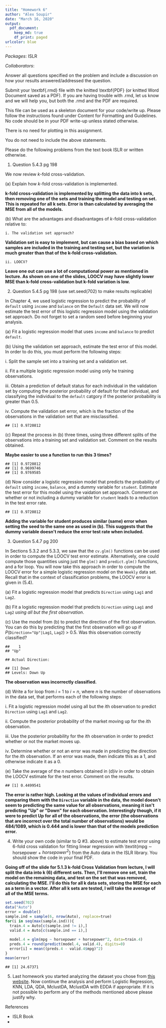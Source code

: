 ```yaml
---
title: "Homework 6"
author: "Alex Soupir"
date: "March 16, 2020"
output:
  pdf_document:
    keep_md: true
    df_print: paged
urlcolor: blue
---
```


*Packages*: ISLR

*Collaborators*: 




Answer all questions specified on the problem and include a discussion on how your results answered/addressed the question.

Submit your \textbf{.rmd} file with the knitted \textbf{PDF} (or knitted Word Document saved as a PDF). If you are having trouble with .rmd, let us know and we will help you, but both the .rmd and the PDF are required.

This file can be used as a skeleton document for your code/write up. Please follow the instructions found under Content for Formatting and Guidelines. No code should be in your PDF write-up unless stated otherwise.

There is no need for plotting in this assignment.

You do not need to include the above statements.

Please do the following problems from the text book ISLR or written otherwise.

1. Question 5.4.3 pg 198

We now review *k*-fold cross-validation.

  (a) Explain how *k*-fold cross-validation is implemented.
  
  **k-fold cross-validation is implemented by splitting the data into k sets, then removing one of the sets and training the model and testing on set. This is repeated for all k sets. Error is than calculated by averaging the MSE from all of the models.**
  
  (b) What are the advantages and disadvantages of *k*-fold cross-validation relative to:
    
    i. The validation set approach?
    
**Validation set is easy to implement, but can cause a bias based on which samples are included in the training and testing set, but the variation is much greater than that of the k-fold cross-validation.**
    
    ii. LOOCV?
    
**Leave one out can use a lot of computational power as mentioned in lecture. As shown on one of the slides, LOOCV may have slightly lower MSE than k-fold cross-validation but k-fold variation is low.**

2. Question 5.4.5 pg 198 (use set.seed(702) to make results replicable)

In Chapter 4, we used logistic regression to predict the probability of `default` using `income` and `balance` on the `Default` data set. We will now estimate the test error of this logistic regression model using the validation set approach. Do not forget to set a random seed before beginning your analysis.

  (a) Fit a logistic regression model that uses `income` and `balance` to predict `default`.
  
<div data-pagedtable="false">
  <script data-pagedtable-source type="application/json">
{"columns":[{"label":[""],"name":["_rn_"],"type":[""],"align":["left"]},{"label":["default"],"name":[1],"type":["fctr"],"align":["left"]},{"label":["student"],"name":[2],"type":["fctr"],"align":["left"]},{"label":["balance"],"name":[3],"type":["dbl"],"align":["right"]},{"label":["income"],"name":[4],"type":["dbl"],"align":["right"]}],"data":[{"1":"No","2":"No","3":"729.5265","4":"44361.625","_rn_":"1"},{"1":"No","2":"Yes","3":"817.1804","4":"12106.135","_rn_":"2"},{"1":"No","2":"No","3":"1073.5492","4":"31767.139","_rn_":"3"},{"1":"No","2":"No","3":"529.2506","4":"35704.494","_rn_":"4"},{"1":"No","2":"No","3":"785.6559","4":"38463.496","_rn_":"5"},{"1":"No","2":"Yes","3":"919.5885","4":"7491.559","_rn_":"6"}],"options":{"columns":{"min":{},"max":[10]},"rows":{"min":[10],"max":[10]},"pages":{}}}
  </script>
</div>
  
  (b) Using the validation set approach, estimate the test error of this model. In order to do this, you must perform the following steps:
  
  i. Split the sample set into a training set and a validation set.
    

    
  ii. Fit a multiple logistic regression model using only he training observations.
    

    
  iii. Obtain a prediction of default status for each individual in the validation set by computing the posterior probability of default for that individual, and classifying the individual to the `default` catgory if the posterior probability is greater than 0.5.
    

    
  iv. Compute the validation set error, which is the fraction of the observations in the validation set that are misclassified.
    

```
## [1] 0.9720812
```
    
  (c) Repeat the process in (b) three times, using three different splits of the observations into a training set and validation set. Comment on the results obtained.
  
  **Maybe easier to use a function to run this 3 times?**
  

```
## [1] 0.9720812
## [1] 0.9699746
## [1] 0.9769585
```
  
  (d) Now consider a logistic regression model that predicts the probability of `default` using `income`, `balance`, and a dummy variable for `student`. Estimate the test error for this model using the vaidation set approach. Comment on whether or not including a dummy variable for `student` leads to a reduction in the test error rate.
  

```
## [1] 0.9720812
```

**Adding the variable for student produces similar (same) error when setting the seed to the same one as used in (b). This suggests that the dummy variable doesn't reduce the error test rate when included.**

3. Question 5.4.7 pg 200  

In Sections 5.3.2 and 5.3.3, we saw that the `cv.glm()` functions can be used in order to compute the LOOCV test error estimate. Alternatively, one could compute those quantities using just the `glm()` and `predict.glm()` functions, and a for loop. You will now take this approach in order to compute the LOOCV error for a simple logistic regression model on the `Weekly` data set. Recall that in the context of classification problems, the LOOCV error is given in (5.4).

<div data-pagedtable="false">
  <script data-pagedtable-source type="application/json">
{"columns":[{"label":[""],"name":["_rn_"],"type":[""],"align":["left"]},{"label":["Year"],"name":[1],"type":["dbl"],"align":["right"]},{"label":["Lag1"],"name":[2],"type":["dbl"],"align":["right"]},{"label":["Lag2"],"name":[3],"type":["dbl"],"align":["right"]},{"label":["Lag3"],"name":[4],"type":["dbl"],"align":["right"]},{"label":["Lag4"],"name":[5],"type":["dbl"],"align":["right"]},{"label":["Lag5"],"name":[6],"type":["dbl"],"align":["right"]},{"label":["Volume"],"name":[7],"type":["dbl"],"align":["right"]},{"label":["Today"],"name":[8],"type":["dbl"],"align":["right"]},{"label":["Direction"],"name":[9],"type":["fctr"],"align":["left"]}],"data":[{"1":"1990","2":"0.816","3":"1.572","4":"-3.936","5":"-0.229","6":"-3.484","7":"0.1549760","8":"-0.270","9":"Down","_rn_":"1"},{"1":"1990","2":"-0.270","3":"0.816","4":"1.572","5":"-3.936","6":"-0.229","7":"0.1485740","8":"-2.576","9":"Down","_rn_":"2"},{"1":"1990","2":"-2.576","3":"-0.270","4":"0.816","5":"1.572","6":"-3.936","7":"0.1598375","8":"3.514","9":"Up","_rn_":"3"},{"1":"1990","2":"3.514","3":"-2.576","4":"-0.270","5":"0.816","6":"1.572","7":"0.1616300","8":"0.712","9":"Up","_rn_":"4"},{"1":"1990","2":"0.712","3":"3.514","4":"-2.576","5":"-0.270","6":"0.816","7":"0.1537280","8":"1.178","9":"Up","_rn_":"5"},{"1":"1990","2":"1.178","3":"0.712","4":"3.514","5":"-2.576","6":"-0.270","7":"0.1544440","8":"-1.372","9":"Down","_rn_":"6"}],"options":{"columns":{"min":{},"max":[10]},"rows":{"min":[10],"max":[10]},"pages":{}}}
  </script>
</div>

  (a) Fit a logistic regression model that predicts `Direction` using `Lag1` and `Lag2`.
  

  
  (b) Fit a logistic regression model that predicts `Direction` using `Lag1` and `Lag2` *using all but the first observation*.
  

  
  (c) Use the model from (b) to predict the direction of the first observation. You can do this by predicting that the first observation will go up if *P*(`Direction="Up"|Lag1`, `Lag2`) > 0.5. Was this observation correctly classified?
  

```
##    1 
## "Up"
```

```
## Actual Direction:
```

```
## [1] Down
## Levels: Down Up
```

**The observation was incorrectly classified.**
  
  (d) Write a for loop from *i* = 1 to *i* = *n*, where *n* is the number of observations in the data set, that performs each of the following steps:
  
  i. Fit a logistic regression model using all but the *i*th observation to predict `Direction` using `Lag1` and `Lag2`.
    
  ii. Compute the posterior probability of the market moving up for the *i*th observation.
    
  iii. Use the posterior probability for the *i*th observation in order to predict whether or not the market moves up.
    
  iv. Determine whether or not an error was made in predicting the direction for the *i*th observation. If an error was made, then indicate this as a 1, and otherwise indicate it as a 0.
  

    
  (e) Take the average of the *n* numbers obtained in (d)iv in order to obtain the LOOCV estimate for the test error. Comment on the results.


```
## [1] 0.4499541
```

**The error is rather high. Looking at the values of individual errors and comparing them with the `Direction` variable in the data, the model doesn't seem to predicting the same value for all observations, meaning it isn't predicting "Up" or "Down" for each observation. Interestingly though, if it were to predict Up for all of the observations, the error (the observations that are incorrect over the total number of observations) would be 484/1089, which is 0.444 and is lower than that of the models prediction error.**
  
4. Write your own code (similar to Q \#3. above) to estimate test error using 6-fold cross validation for fitting linear regression with \textit{mpg $\sim$ horsepower + $horsepower^2$} from the Auto data in the ISLR library. You should show the code in your final PDF.

**Going off of the slide for 5.1.3 k-fold Cross Validation from lecture, I will split the data into k (6) different sets. Then, I'll remove one set, train the model on the remaining data, and test on the set that was removed, calculating the MSE. I'll do this for all k data sets, storing the MSE for each as a term in a vector. After all k sets are tested, I will take the average of all of the MSE terms.**


```r
set.seed(702)
data("Auto")
error = double()
sample.ind = sample(6, nrow(Auto), replace=true)
for(i in seq(max(sample.ind))){
  train.4 = Auto[c(sample.ind != i),]
  valid.4 = Auto[c(sample.ind == i),]
  
  model.4 = glm(mpg ~ horsepower + horsepower^2, data=train.4)
  preds.4 = round(predict(model.4, valid.4), digits=0)
  error[i] = mean((preds.4 - valid.4$mpg)^2)
}
mean(error)
```

```
## [1] 24.67371
```


5. Last homework you started analyzing the dataset you chose from [this website](https://archive.ics.uci.edu/ml/datasets.html). Now continue the analysis and perform Logistic Regression, KNN, LDA, QDA, MclustDA, MclustDA with EDDA if appropriate. If it is not possible to perform any of the methods mentioned above please justify why.

References

+ ISLR Book
+ 











  

